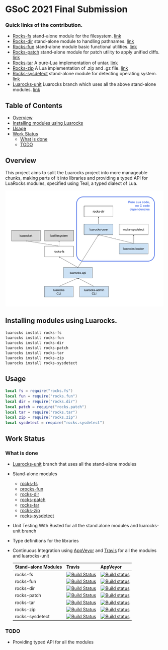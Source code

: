 # GSoC 2021 Final Submission
### Quick links of the contribution.

* [Rocks-fs](https://github.com/Deepak123bharat/rocks-fs) stand-alone module for the filesystem. [link](https://github.com/Deepak123bharat/rocks-fs/commits/master)
* [Rocks-dir](https://github.com/Deepak123bharat/rocks-dir) stand-alone module to handling pathnames. [link](https://github.com/Deepak123bharat/rocks-dir/commits/master)
* [Rocks-fun](https://github.com/Deepak123bharat/rocks-fun) stand-alone module basic functional utilities. [link](https://github.com/Deepak123bharat/rocks-fun/commits/master)
* [Rocks-patch](https://github.com/Deepak123bharat/rocks-patch) stand-alone module for patch utility to apply unified diffs. [link](https://github.com/Deepak123bharat/rocks-patch/commits/master)
* [Rocks-tar](https://github.com/Deepak123bharat/rocks-tar) A pure-Lua implementation of untar. [link](https://github.com/Deepak123bharat/rocks-tar/commits/master)
* [Rocks-zip](https://github.com/Deepak123bharat/rocks-zip) A Lua implementation of .zip and .gz file. [link](https://github.com/Deepak123bharat/rocks-zip/commits/master)
* [Rocks-sysdetect](https://github.com/Deepak123bharat/rocks-sysdetect) stand-alone module for detecting operating system. [link](https://github.com/Deepak123bharat/rocks-sysdetect/commits/master)
* [Luarocks-unit](https://github.com/Deepak123bharat/luarocks/tree/luarocks-unit) Luarocks branch which uses all the above stand-alone modules. [link](https://github.com/Deepak123bharat/luarocks/commits/luarocks-unit)

## Table of Contents

* [Overview](#Overview)
* [Installing modules using Luarocks](#installing-modules-using-luarocks)
* [Usage](#Usage)
* [Work Status](#work-status)
    * [What is done](#what-is-done)
    * [TODO](#todo)
    
## Overview

This project aims to split the Luarocks project into more manageable chunks, making parts of it into libraries and providing a typed API for LuaRocks modules, specified using Teal, a typed dialect of Lua. 

<img border="0" src="https://github.com/Deepak123bharat/lablua-submission/blob/main/pic1.png">

 ## Installing modules using Luarocks. 
 
 ```
 luarocks install rocks-fs
 luarocks install rocks-fun
 luarocks install rocks-dir
 luarocks install rocks-patch
 luarocks install rocks-tar
 luarocks install rocks-zip
 luarocks install rocks-sysdetect
 ```
 
 ## Usage
 
 ```lua
 local fs = require("rocks.fs")
 local fun = require("rocks.fun")
 local dir = require("rocks.dir")
 local patch = require("rocks.patch")
 local tar = require("rocks.tar")
 local zip = require("rocks.zip")
 local sysdetect = require("rocks.sysdetect")
 ```
 
## Work Status

### What is done
 
 * [Luarocks-unit](https://github.com/Deepak123bharat/luarocks/tree/luarocks-unit) branch that uses all the stand-alone modules
 * Stand-alone modules 
    * [rocks-fs](https://github.com/Deepak123bharat/rocks-fs)
    * [procks-fun](https://github.com/Deepak123bharat/rocks-fun)
    * [rocks-dir](https://github.com/Deepak123bharat/rocks-dir)
    * [rocks-patch](https://github.com/Deepak123bharat/rocks-patch)
    * [rocks-tar](https://github.com/Deepak123bharat/rocks-tar)
    * [rocks-zip](https://github.com/Deepak123bharat/rocks-zip)
    * [rocks-sysdetect](https://github.com/Deepak123bharat/rocks-sysdetect)
 * Unit Testing With Busted for all the stand alone modules and luarocks-unit branch
 * Type definitions for the libraries
 * Continuous Integration using [AppVeyor](https://www.appveyor.com/) and [Travis](https://travis-ci.com/) for all the modules and luarocks-unit 

      Stand-alone Modules | Travis | AppVeyor
      --- | --- | --- 
      rocks-fs | [![Build Status](https://travis-ci.com/Deepak123bharat/rocks-fs.svg?branch=master)](https://travis-ci.com/github/Deepak123bharat/rocks-fs) | [![Build status](https://ci.appveyor.com/api/projects/status/lc19rwfe8g4n0rri/branch/master?svg=true)](https://ci.appveyor.com/project/Deepak123bharat/rocks-fs/branch/master)
      rocks-fun | [![Build Status](https://travis-ci.com/Deepak123bharat/rocks-fun.svg?branch=master)](https://travis-ci.com/github/Deepak123bharat/rocks-fun) | [![Build status](https://ci.appveyor.com/api/projects/status/ecab3c0orikoj9xr/branch/master?svg=true)](https://ci.appveyor.com/project/Deepak123bharat/rocks-fun/branch/master)
      rocks-dir | [![Build Status](https://travis-ci.com/Deepak123bharat/rocks-dir.svg?branch=master)](https://travis-ci.com/github/Deepak123bharat/rocks-dir) | [![Build status](https://ci.appveyor.com/api/projects/status/wsfxtp5x6k4a5e22/branch/master?svg=true)](https://ci.appveyor.com/project/Deepak123bharat/rocks-dir/branch/master)
      rocks-patch | [![Build Status](https://travis-ci.com/Deepak123bharat/rocks-patch.svg?branch=master)](https://travis-ci.com/github/Deepak123bharat/rocks-patch) | [![Build status](https://ci.appveyor.com/api/projects/status/mk3tddiub5vltlb1/branch/master?svg=true)](https://ci.appveyor.com/project/Deepak123bharat/rocks-patch/branch/master)
      rocks-tar | [![Build Status](https://travis-ci.com/Deepak123bharat/rocks-tar.svg?branch=master)](https://travis-ci.com/github/Deepak123bharat/rocks-tar) | [![Build status](https://ci.appveyor.com/api/projects/status/csaklrit7kg06kvw/branch/master?svg=true)](https://ci.appveyor.com/project/Deepak123bharat/rocks-tar/branch/master)
      rocks-zip | [![Build Status](https://travis-ci.com/Deepak123bharat/rocks-zip.svg?branch=master)](https://travis-ci.com/github/Deepak123bharat/rocks-zip) | [![Build status](https://ci.appveyor.com/api/projects/status/tqs3mohxqgv6xspg/branch/master?svg=true)](https://ci.appveyor.com/project/Deepak123bharat/rocks-zip/branch/master)
      rocks-sysdetect | [![Build Status](https://travis-ci.com/Deepak123bharat/rocks-sysdetect.svg?branch=master)](https://travis-ci.com/github/Deepak123bharat/rocks-sysdetect) | [![Build status](https://ci.appveyor.com/api/projects/status/67phoc7a7rtsh73b/branch/master?svg=true)](https://ci.appveyor.com/project/Deepak123bharat/rocks-sysdetect/branch/master)
### TODO
 
 * Providing typed API for all the modules
